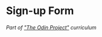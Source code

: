 # Sign-up Form

###### Part of ["The Odin Project"](https://www.theodinproject.com/about) curriculum
